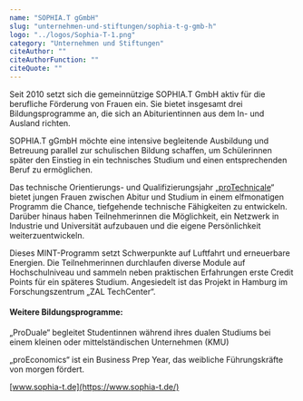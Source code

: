 ```yaml
---
name: "SOPHIA.T gGmbH"
slug: "unternehmen-und-stiftungen/sophia-t-g-gmb-h"
logo: "../logos/Sophia-T-1.png"
category: "Unternehmen und Stiftungen"
citeAuthor: ""
citeAuthorFunction: ""
citeQuote: ""
---
```


Seit 2010 setzt sich die gemeinnützige SOPHIA.T GmbH aktiv für die berufliche Förderung von Frauen ein. Sie bietet insgesamt drei Bildungsprogramme an, die sich an Abiturientinnen aus dem In- und Ausland richten.

SOPHIA.T gGmbH möchte eine intensive begleitende Ausbildung und Betreuung parallel zur schulischen Bildung schaffen, um Schülerinnen später den Einstieg in ein technisches Studium und einen entsprechenden Beruf zu ermöglichen.

Das technische Orientierungs- und Qualifizierungsjahr „[proTechnicale](https://www.protechnicale.de/)“ bietet jungen Frauen zwischen Abitur und Studium in einem elfmonatigen Programm die Chance, tiefgehende technische Fähigkeiten zu entwickeln. Darüber hinaus haben Teilnehmerinnen die Möglichkeit, ein Netzwerk in Industrie und Universität aufzubauen und die eigene Persönlichkeit weiterzuentwickeln.

Dieses MINT-Programm setzt Schwerpunkte auf Luftfahrt und erneuerbare Energien. Die Teilnehmerinnen durchlaufen diverse Module auf Hochschulniveau und sammeln neben praktischen Erfahrungen erste Credit Points für ein späteres Studium. Angesiedelt ist das Projekt in Hamburg im Forschungszentrum „ZAL TechCenter“.

#### Weitere Bildungsprogramme:

„ProDuale“ begleitet Studentinnen während ihres dualen Studiums bei einem kleinen oder mittelständischen Unternehmen (KMU)

„proEconomics“ ist ein Business Prep Year, das weibliche Führungskräfte von morgen fördert.

[www.sophia-t.de](https://www.sophia-t.de/)
